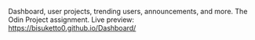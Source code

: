 Dashboard, user projects, trending users, announcements, and more.
The Odin Project assignment.
Live preview: https://bisuketto0.github.io/Dashboard/